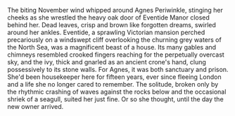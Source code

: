 The biting November wind whipped around Agnes Periwinkle, stinging her cheeks as she wrestled the heavy oak door of Eventide Manor closed behind her. Dead leaves, crisp and brown like forgotten dreams, swirled around her ankles.  Eventide, a sprawling Victorian mansion perched precariously on a windswept cliff overlooking the churning grey waters of the North Sea, was a magnificent beast of a house.  Its many gables and chimneys resembled crooked fingers reaching for the perpetually overcast sky, and the ivy, thick and gnarled as an ancient crone's hand, clung possessively to its stone walls.  For Agnes, it was both sanctuary and prison.  She'd been housekeeper here for fifteen years, ever since fleeing London and a life she no longer cared to remember.  The solitude, broken only by the rhythmic crashing of waves against the rocks below and the occasional shriek of a seagull, suited her just fine.  Or so she thought, until the day the new owner arrived.
